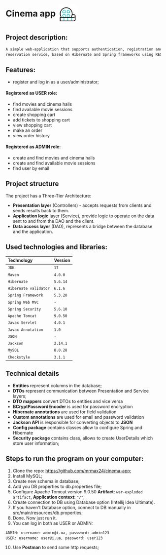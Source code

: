 # Cinema app <img src="https://github.com/mrmax24/cinema-app/blob/main/film-tape.gif" style="border-radius:8px;" align="center" width=65px>
## Project description:
```bash
A simple web-application that supports authentication, registration and basic features of the ticket 
reservation service, based on Hibernate and Spring frameworks using REST common principles.
```


## Features:
- register and log in as a user/administrator; 
#### Registered as USER role:
- find movies and cinema halls
- find available movie sessions
- create shopping cart
- add tickets to shopping cart
- view shopping cart
- make an order
- view order history
#### Registered as ADMIN role:
- create and find movies and cinema halls
- create and find available movie sessions
- find user by email

## Project structure

The project has a Three-Tier Architecture:
- **Presentation layer** (Controllers) - accepts requests from clients and sends results back to them.
- **Application logic** layer (Service), provide logic to operate on the data sent to and from the DAO and the client.
- **Data access layer** (DAO), represents a bridge between the database and the application.

## Used technologies and libraries:
| Technology               | Version  |
|:-------------------------|:---------|
| `JDK`                    | `17`     |
| `Maven`                  | `4.0.0`  |
| `Hibernate`              | `5.6.14` |
| `Hibernate validator`    | `6.1.6`  |
| `Spring Framework`       | `5.3.20` |
| `Spring Web MVC`         | `-`      |
| `Spring Security`        | `5.6.10` |
| `Apache Tomcat`          | `9.0.50` |
| `Javax Servlet`          | `4.0.1`  |
| `Javax Annotation`       | `1.0`    |
| `JSON`                   | `-`    |
| `Jackson`                | `2.14.1` |
| `MySQL`               | `8.0.28` |
| `Checkstyle`          | `3.1.1`  |

## Technical details
- **Entities** represent columns in the database;
- **DTOs** represent communication between Presentation and Service layers;
- **DTO mappers** convert DTOs to entities and vice versa
- **BCryptPasswordEncoder** is used for password encryption
- **Hibernate annotations** are used for field validation
- **Custom annotations** are used for email and password validation
- **Jackson API** is responsible for converting objects to **JSON**
- **Config package** contains classes allow to configure Spring and Hibernate
- **Security package** contains class, allows to create UserDetails which store user information;



## Steps to run the program on your computer:
1. Clone the repo: https://github.com/mrmax24/cinema-app;
2. Install MySQL;
3. Create new schema in database;
4. Add you DB properties to db.properties file;
5. Configure Apache Tomcat version 9.0.50 **Artifact**: `war-exploded artifact`, **Application context**: `"/"`;
6. Create connection to DB using Database option (Intellij Idea Ultimate).
7. If you haven't Database option, connect to DB manually in src/main/resources/db.properties;
8. Done. Now just run it.
9. You can log in both as USER or ADMIN:
```bash
ADMIN: username: admin@i.ua, password: admin123
USER: username: user@i.ua, password: user123
```
10. Use **Postman** to send some http requests;


